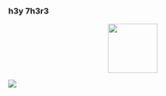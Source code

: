 ### h3y 7h3r3

<div id="header" align="center">
  <img src="https://media.giphy.com/media/M9gbBd9nbDrOTu1Mqx/giphy.gif" width="100"/>
</div>

![](https://badge.mediaplus.ma/darkgray/alfertah)
